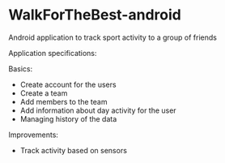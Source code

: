# WalkForTheBest-android
Android application to track sport activity to a group of friends

Application specifications:

Basics:
 - Create account for the users
 - Create a team 
 - Add members to the team
 - Add information about day activity for the user
 - Managing history of the data
 
 Improvements:
  - Track activity based on sensors

